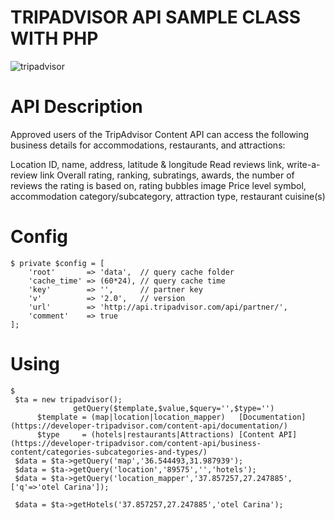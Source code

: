 
# TRIPADVISOR API SAMPLE CLASS WITH PHP 

![tripadvisor](https://static.tacdn.com/img2/langs/tr/branding/rebrand/TA_logo_primary_v2.svg)

# API Description
Approved users of the TripAdvisor Content API can access the following business details for accommodations, restaurants, and attractions:

Location ID, name, address, latitude & longitude
Read reviews link, write-a-review link
Overall rating, ranking, subratings, awards, the number of reviews the rating is based on, rating bubbles image
Price level symbol, accommodation category/subcategory, attraction type, restaurant cuisine(s)

# Config
  
    $ private $config = [
		'root'       => 'data',  // query cache folder
		'cache_time' => (60*24), // query cache time
		'key'        => '',      // partner key
		'v'          => '2.0',   // version
		'url'        => 'http://api.tripadvisor.com/api/partner/',
		'comment'    => true
	];

# Using

    $ 
     $ta = new tripadvisor();
                  getQuery($template,$value,$query='',$type='')
		  $template = (map|location|location_mapper)   [Documentation](https://developer-tripadvisor.com/content-api/documentation/)
		  $type     = (hotels|restaurants|Attractions) [Content API](https://developer-tripadvisor.com/content-api/business-content/categories-subcategories-and-types/)
     $data = $ta->getQuery('map','36.544493,31.987939');
     $data = $ta->getQuery('location','89575','','hotels');
     $data = $ta->getQuery('location_mapper','37.857257,27.247885',['q'=>'otel Carina']);
     
     $data = $ta->getHotels('37.857257,27.247885','otel Carina');
